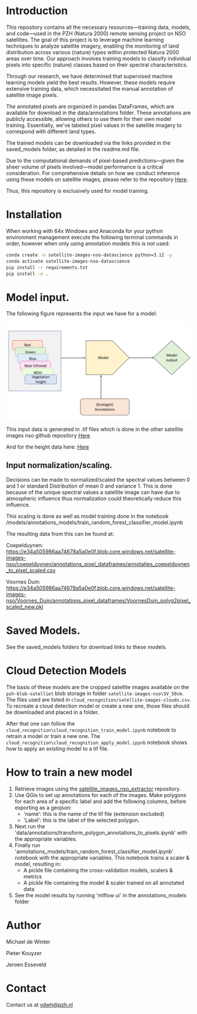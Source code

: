 # Introduction

This repository contains all the necessary resources—training data, models, and code—used in the PZH (Natura 2000) remote sensing project on NSO satellites. The goal of this project is to leverage machine learning techniques to analyze satellite imagery, enabling the monitoring of land distribution across various (nature) types within protected Natura 2000 areas over time. Our approach involves training models to classify individual pixels into specific (nature) classes based on their spectral characteristics.

Through our research, we have determined that supervised machine learning models yield the best results. However, these models require extensive training data, which necessitated the manual annotation of satellite image pixels.

The annotated pixels are organized in pandas DataFrames, which are available for download in the data/annotations folder. These annotations are publicly accessible, allowing others to use them for their own model training. Essentially, we've labeled pixel values in the satellite imagery to correspond with different land types.

The trained models can be downloaded via the links provided in the saved_models folder, as detailed in the readme.md file.

Due to the computational demands of pixel-based predictions—given the sheer volume of pixels involved—model performance is a critical consideration. For comprehensive details on how we conduct inference using these models on satellite images, please refer to the repository
[Here](https://github.com/Provincie-Zuid-Holland/satellite_images_nso_tif_model_iterator).

Thus, this repository is exclusively used for model training.
# Installation

When working with 64x Windows and Anaconda for your python environment management execute the following terminal commands in order, however when only using annotation models this is not used:

```sh
conda create -n satellite-images-nso-datascience python=3.12 -y
conda activate satellite-images-nso-datascience
pip install -r requirements.txt
pip install -e .
```

# Model input.

The following figure represents the input we have for a model:

![Alt text](basic_model_input.png?raw=true "Title")

This input data is generated in .tif files which is done in the other satellite images nso github repository [Here](https://github.com/Provincie-Zuid-Holland/satellite_images_nso_extractor)

And for the height data here: [Here](https://github.com/Provincie-Zuid-Holland/vdwh_ahn_processing)

## Input normalization/scaling.

Decisions can be made to normalized/scaled the spectral values between 0 and 1 or standard Distribution of mean 0 and variance 1.
This is done because of the unique spectral values a satellite image can have due to atmospheric influence thus normalization could theoretically reduce this influence.

This scaling is done as well as model training done in the notebook /models/annotations_models/train_random_forest_classifier_model.ipynb


The resulting data from this can be found at:

Coepelduynen:
https://e34a505986aa74678a5a0e0f.blob.core.windows.net/satellite-images-nso/coepelduynen/annotations_pixel_dataframes/annotaties_coepelduynen_to_pixel_scaled.csv

Voornes Duin:
https://e34a505986aa74678a5a0e0f.blob.core.windows.net/satellite-images-nso/Voornes_Duin/annotations_pixel_dataframes/VoornesDuin_polyg2pixel_scaled_new.pkl

# Saved Models.

See the saved_models folders for download links to these models.


# Cloud Detection Models

The basis of these models are the cropped satellite images available on the `pzh-blob-satelliet` blob storage in folder `satellite-images-nso\SV_50cm`. The files used are listed in `cloud_recognition/satellite-images-clouds.csv`. To recreate a cloud detection model or create a new one, those files should be downloaded and placed in a folder.

After that one can follow the `cloud_recognition\cloud_recognition_train_model.ipynb` notebook to retrain a model or train a new one. The `cloud_recognition\cloud_recognition_apply_model.ipynb` notebook shows how to apply an existing model to a tif file.

# How to train a new model

1. Retrieve images using the [satellite_images_nso_extractor](https://github.com/Provincie-Zuid-Holland/satellite_images_nso_extractor) repository.
2. Use QGis to set up annotations for each of the images. Make polygons for each area of a specific label and add the following columns, before exporting as a geojson:
   - 'name': this is the name of the tif file (extension excluded)
   - 'Label': this is the label of the selected polygon.
3. Next run the 'data/annotations/transform_polygon_annotations_to_pixels.ipynb' with the appropriate variables.
4. Finally run 'annotations_models/train_random_forest_classifier_model.ipynb' notebook with the appropriate variables. This notebook trains a scaler & model, resulting in:
   - A pickle file containing the cross-validation models, scalers & metrics
   - A pickle file containing the model & scaler trained on all annotated data
5. See the model results by running 'mlflow ui' in the annotations_models folder

# Author

Michael de Winter

Pieter Kouyzer

Jeroen Esseveld



# Contact

Contact us at vdwh@pzh.nl
